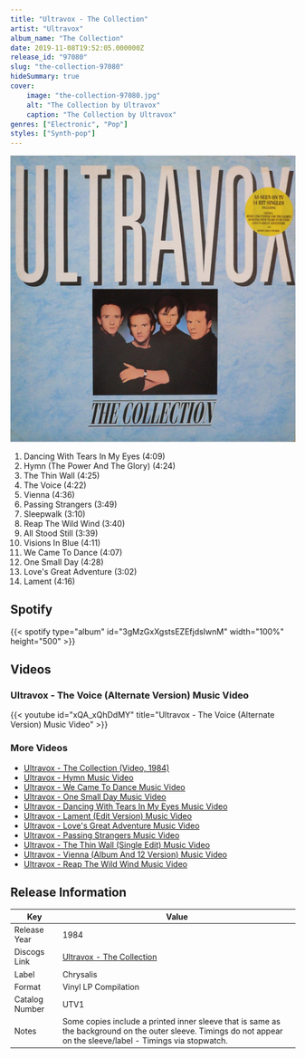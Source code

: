 ```yaml
---
title: "Ultravox - The Collection"
artist: "Ultravox"
album_name: "The Collection"
date: 2019-11-08T19:52:05.000000Z
release_id: "97080"
slug: "the-collection-97080"
hideSummary: true
cover:
    image: "the-collection-97080.jpg"
    alt: "The Collection by Ultravox"
    caption: "The Collection by Ultravox"
genres: ["Electronic", "Pop"]
styles: ["Synth-pop"]
---
```


![The Collection by Ultravox](the-collection-97080.jpg)

<!-- section break -->

1. Dancing With Tears In My Eyes (4:09)
2. Hymn (The Power And The Glory) (4:24)
3. The Thin Wall (4:25)
4. The Voice (4:22)
5. Vienna (4:36)
6. Passing Strangers (3:49)
7. Sleepwalk (3:10)
8. Reap The Wild Wind (3:40)
9. All Stood Still (3:39)
10. Visions In Blue (4:11)
11. We Came To Dance (4:07)
12. One Small Day (4:28)
13. Love's Great Adventure (3:02)
14. Lament (4:16)

<!-- section break -->


## Spotify
{{< spotify type="album" id="3gMzGxXgstsEZEfjdsIwnM" width="100%" height="500" >}}



## Videos
### Ultravox - The Voice (Alternate Version) Music Video
{{< youtube id="xQA_xQhDdMY" title="Ultravox - The Voice (Alternate Version) Music Video" >}}<br>

### More Videos

- [Ultravox - The Collection (Video, 1984)](https://www.youtube.com/watch?v=ZUguvYE9FuE)
- [Ultravox - Hymn Music Video](https://www.youtube.com/watch?v=m8kd6YAvQSY)
- [Ultravox - We Came To Dance Music Video](https://www.youtube.com/watch?v=RAQRVnHuq1k)
- [Ultravox - One Small Day Music Video](https://www.youtube.com/watch?v=HxvhBaVj-cM)
- [Ultravox - Dancing With Tears In My Eyes Music Video](https://www.youtube.com/watch?v=BPr3CSFm-uo)
- [Ultravox - Lament (Edit Version) Music Video](https://www.youtube.com/watch?v=Ei4SaIh0Hk4)
- [Ultravox - Love's Great Adventure Music Video](https://www.youtube.com/watch?v=n-uNbI0BRec)
- [Ultravox - Passing Strangers Music Video](https://www.youtube.com/watch?v=rNcCBzmrUTc)
- [Ultravox - The Thin Wall (Single Edit) Music Video](https://www.youtube.com/watch?v=YgKcupEWc6w)
- [Ultravox - Vienna (Album And 12 Version) Music Video](https://www.youtube.com/watch?v=jnA4VYNj2Mw)
- [Ultravox - Reap The Wild Wind Music Video](https://www.youtube.com/watch?v=JB_Ae_U1w2M)


## Release Information
|  Key           | Value                                                |
| ---------------| ---------------------------------------------------- |
| Release Year   | 1984                                   |
| Discogs Link   | [Ultravox - The Collection](https://www.discogs.com/release/97080-Ultravox-The-Collection) |
| Label          | Chrysalis |
| Format         | Vinyl LP Compilation |
| Catalog Number | UTV1 |
| Notes | Some copies include a printed inner sleeve that is same as the background on the outer sleeve.  Timings do not appear on the sleeve/label - Timings via stopwatch. |